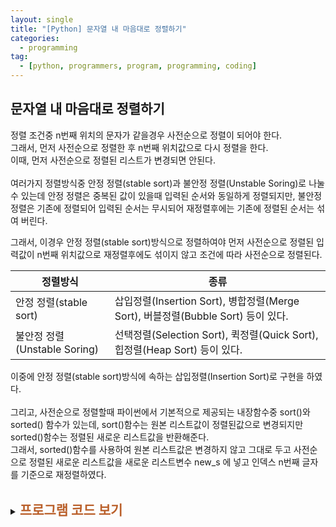 ```yaml
---
layout: single
title: "[Python] 문자열 내 마음대로 정렬하기"
categories:
  - programming
tag:
  - [python, programmers, program, programming, coding]
---  
```


## 문자열 내 마음대로 정렬하기  

정렬 조건중 n번째 위치의 문자가 같을경우 사전순으로 정렬이 되어야 한다.  
그래서, 먼저 사전순으로 정렬한 후 n번째 위치값으로 다시 정렬을 한다.  
이때, 먼저 사전순으로 정렬된 리스트가 변경되면 안된다.  
<br />
여러가지 정렬방식중 안정 정렬(stable sort)과 불안정 정렬(Unstable Soring)로 
나눌 수 있는데 안정 정렬은 중복된 값이 있을때 입력된 순서와 동일하게 정렬되지만, 
불안정 정렬은 기존에 정렬되어 입력된 순서는 무시되어 재정렬후에는 기존에 정렬된 순서는 섞여 버린다.  

그래서, 이경우 안정 정렬(stable sort)방식으로 정렬하여야 먼저 사전순으로 정렬된 입력값이 
n번째 위치값으로 재정렬후에도 섞이지 않고 조건에 따라 사전순으로 정렬된다.  

|정렬방식|종류|
|---|---|
|안정 정렬(stable sort)|삽입정렬(Insertion Sort), 병합정렬(Merge Sort), 버블정렬(Bubble Sort) 등이 있다.|
|불안정 정렬(Unstable Soring)|선택정렬(Selection Sort), 퀵정렬(Quick Sort), 힙정렬(Heap Sort) 등이 있다.|   

이중에 안정 정렬(stable sort)방식에 속하는 삽입정렬(Insertion Sort)로 구현을 하였다.  
<br />
그리고, 사전순으로 정렬할때 파이썬에서 기본적으로 제공되는 내장함수중 sort()와 sorted() 함수가 있는데, 
sort()함수는 원본 리스트값이 정렬된값으로 변경되지만 sorted()함수는 정렬된 새로운 리스트값을 반환해준다.  
그래서, sorted()함수를 사용하여 원본 리스트값은 변경하지 않고 그대로 두고 사전순으로 정렬된 새로운 리스트값을 
새로운 리스트변수 new_s 에 넣고 인덱스 n번째 글자를 기준으로 재정렬하였다.  
<br />

<details>
    <summary><span style="font-size:1.5em; font-weight:bold; color:#BA602B; cursor:pointer">프로그램 코드 보기</span></summary>
    <div markdown="1">   
```python
def solution(strings, n):
    answer = []
    j = 0
    temp = ''
    
    # new_s 리스트 변수에 정렬된 리스트가 들어간다.
    new_s = sorted(strings) # sorted() 함수는 정렬된 새로운 리스트를 반환한다.

    #삽입정렬(Insertion Sort)
    for i in range(1, len(new_s)):
        temp = new_s[i]
        j = i
        while new_s[j-1][n] > temp[n] and j > 0:
            new_s[j] = new_s[j-1]
            j = j - 1
        new_s[j] = temp

    answer = new_s
    return answer
```
</div>
</details>
